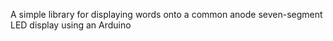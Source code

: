 A simple library for displaying words onto a common anode seven-segment LED display using an Arduino
